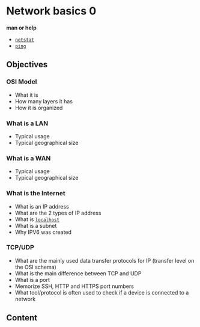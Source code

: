 # Network basics 0

**man or help**
* [``netstat``](https://linux.die.net/man/8/netstat)
* [``ping``](https://linux.die.net/man/8/ping)

## Objectives

### OSI Model
* What it is
* How many layers it has
* How it is organized
### What is a LAN
* Typical usage
* Typical geographical size
### What is a WAN
* Typical usage
* Typical geographical size
### What is the Internet
* What is an IP address
* What are the 2 types of IP address
* What is [``localhost``](https://en.wikipedia.org/wiki/Localhost)
* What is a subnet
* Why IPV6 was created
### TCP/UDP
* What are the mainly used data transfer protocols for IP (transfer level on the OSI schema)
* What is the main difference between TCP and UDP
* What is a port
* Memorize SSH, HTTP and HTTPS port numbers
* What tool/protocol is often used to check if a device is connected to a network

## Content

